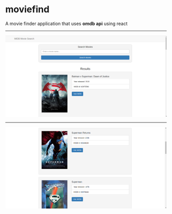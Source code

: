 # moviefind
A movie finder application that uses **omdb api** using react
___
![Moviefinder1](https://github.com/rvkumar92/moviefind/blob/master/screenshots/moviefinder1.png)
___
![Moviefinder2](https://github.com/rvkumar92/moviefind/blob/master/screenshots/moviefinder2.png)
